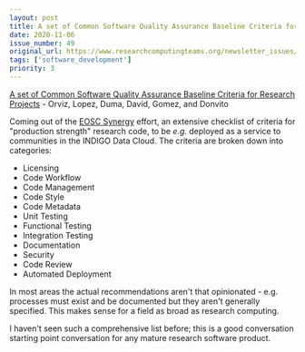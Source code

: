 ```yaml
---
layout: post
title: A set of Common Software Quality Assurance Baseline Criteria for Research Projects - Orviz, Lopez, Duma, David, Gomez, and Donvito
date: 2020-11-06
issue_number: 49
original_url: https://www.researchcomputingteams.org/newsletter_issues/0049
tags: ['software_development']
priority: 3
---
```


<!-- markdownlint-disable MD033 -->
<!-- markdownlint-disable MD041 -->
<!-- markdownlint-disable MD049 -->

[A set of Common Software Quality Assurance Baseline Criteria for Research Projects](https://indigo-dc.github.io/sqa-baseline/) - Orviz, Lopez, Duma, David, Gomez, and Donvito

Coming out of the [EOSC Synergy](https://www.eosc-synergy.eu) effort, an extensive checklist of criteria for "production strength" research code, to be *e.g.* deployed as a service to communities in the INDIGO Data Cloud. The criteria are broken down into categories:

- Licensing
- Code Workflow
- Code Management
- Code Style
- Code Metadata
- Unit Testing
- Functional Testing
- Integration Testing
- Documentation
- Security
- Code Review
- Automated Deployment

In most areas the actual recommendations aren't that opinionated - e.g. processes must exist and be documented but they aren't generally specified. This makes sense for a field as broad as research computing.

I haven't seen such a comprehensive list before; this is a good conversation starting point conversation for any mature research software product.